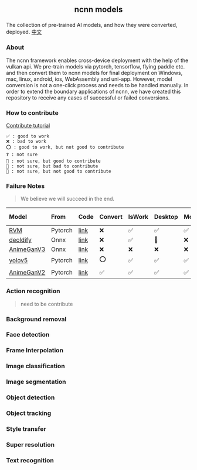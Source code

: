 ##  <p align="center"> ncnn models </p>

The collection of pre-trained AI models, and how they were converted, deployed. [中文](README-CN.md)

### About

The ncnn framework enables cross-device deployment with the help of the vulkan api. We pre-train models via pytorch, tensorflow, flying paddle etc. and then convert them to ncnn models for final deployment on Windows, mac, linux, android, ios, WebAssembly and uni-app. However, model conversion is not a one-click process and needs to be handled manually. In order to extend the boundary applications of ncnn, we have created this repository to receive any cases of successful or failed conversions.

### How to contribute

[Contribute tutorial](contribute.md)

	✅ : good to work
    ❌ : bad to work
    ⭕ : good to work, but not good to contribute
    ❓ : not sure
    🤔 : not sure, but good to contribute
    🤷 : not sure, but bad to contribute
    🤯 : not sure, but not good to contribute
### Failure Notes

> We believe we will succeed in the end.

| Model                                   | From    | Code                                                        | Convert | IsWork | Desktop | Mobile | Wasm | Uni-app | loT  |
| :-------------------------------------- | :------ | :---------------------------------------------------------- | :------ | :----- | :------ | :----- | :--- | :------ | :--- |
| [RVM](image_matting/RVM)                | Pytorch | [link](https://github.com/PeterL1n/RobustVideoMatting)      | ❌       | ✅      | ✅       | ✅      | ❌    | ❌       | ❌    |
| [deoldify](image_inpainting/deoldify)   | Onnx    | [link](https://github.com/KeepGoing2019HaHa/AI-application) | ❌       | ✅      | 🤔       | ❌      | ❌    | ❌       | ❌    |
| [AnimeGanV3](style_transfer/animeganv3) | Onnx    | [link](https://github.com/TachibanaYoshino/AnimeGANv3)      | ❌       | ❌      | ❌       | ❌      | ❌    | ❌       | ❌    |
| [yolov5](objech_dection/yolov5)         | Pytorch | [link](https://github.com/ultralytics/yolov5)               | ⭕       | ✅      | ✅       | ✅      | ✅    | ✅       | ✅    |
| [AnimeGanV2](style_transfer/animeganv2) | Pytorch | [link](https://github.com/bryandlee/animegan2-pytorch)      | ✅       | ✅      | ✅       | ✅      | 🤔    | 🤔       | ⭕    |


### Action recognition

> need to be contribute

### Background removal

### Face detection

### Frame Interpolation

### Image classification

### Image segmentation

### Object detection

### Object tracking

### Style transfer


### Super resolution

### Text recognition

